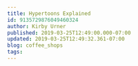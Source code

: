 ```yaml
---
title: Hypertoons Explained
id: 9135729876049460324
author: Kirby Urner
published: 2019-03-25T12:49:00.000-07:00
updated: 2019-03-25T12:49:32.361-07:00
blog: coffee_shops
tags: 
---
```


